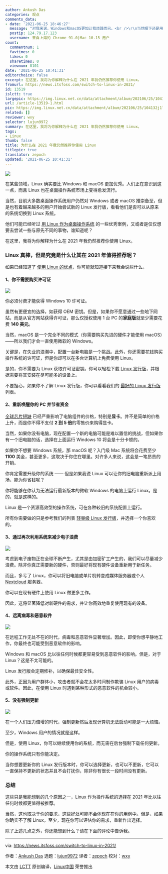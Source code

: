 ```yaml
---
author: Ankush Das
categories: 观点
comments_data:
- date: '2021-06-25 18:46:27'
  message: "对我来说，Windows和macOS更加让我烦躁而已。<br />\r\n当然眼下还是用macOS。<br />\r\n但我更喜欢gnome。"
  postip: 124.79.17.123
  username: 来自上海的 Chrome 91.0|Mac 10.15 用户
count:
  commentnum: 1
  favtimes: 0
  likes: 0
  sharetimes: 0
  viewnum: 8101
date: '2021-06-25 10:41:31'
editorchoice: false
excerpt: 在这里，我将为你解释为什么在 2021 年我仍然推荐你使用 Linux。
fromurl: https://news.itsfoss.com/switch-to-linux-in-2021/
id: 13519
islctt: true
largepic: https://img.linux.net.cn/data/attachment/album/202106/25/104132j1lavfm33jvvfm0v.png
url: /article-13519-1.html
pic: https://img.linux.net.cn/data/attachment/album/202106/25/104132j1lavfm33jvvfm0v.png.thumb.jpg
related: []
reviewer: wxy
selector: lujun9972
summary: 在这里，我将为你解释为什么在 2021 年我仍然推荐你使用 Linux。
tags:
- Linux
thumb: false
title: 为什么在 2021 年我仍然推荐你使用 Linux
titlepic: true
translator: zepoch
updated: '2021-06-25 10:41:31'
---
```


![](https://img.linux.net.cn/data/attachment/album/202106/25/104132j1lavfm33jvvfm0v.png)


在某些领域，Linux 确实要比 Windows 和 macOS 更加优秀。人们正在意识到这一点，而且 Linux 也在桌面操作系统市场上变得愈发流行。


当然，目前大多数桌面操作系统用户仍然对 Windows 或者 macOS 推崇备至，但是也有着越来越多的用户开始尝试新的 Linux 发行版，看看他们是否可以从原来的系统切换到 Linux 系统。


他们可能已经听过 [用 Linux 作为桌面操作系统](https://news.itsfoss.com/linux-foundation-linux-desktop/) 的一些优秀案例，又或者是仅仅想要去尝试一些与原先不同的事物，谁知道呢？


在这里，我将为你解释为什么在 2021 年我仍然推荐你使用 Linux。


### Linux 真棒，但是究竟是什么让其在 2021 年值得推荐呢？


如果已经知道了 [使用 Linux 的优点](https://itsfoss.com/reasons-switch-linux-windows-xp/)，你可能就知道接下来我会说些什么。


#### 1、你不需要购买许可证


![](https://img.linux.net.cn/data/attachment/album/202106/25/104133t2nc9e29anu99va7.jpg)


你必须付费才能获得 Windows 10 许可证。


虽然有更便宜的选择，如获得 OEM 密钥。但是，如果你不愿意通过一些地下网站，而是从官方网站获得许可证，那么仅授权使用 1 台 PC 的**家庭版**就至少需要花费 **140 美元**。


当然，macOS 是一个完全不同的模式（你需要购买先进的硬件才能使用 macOS）——所以我们才会一直使用微软的 Windows。


关键是，在失业的浪潮中，配置一台新电脑是一个挑战。此外，你还需要花钱购买操作系统的许可证，但是你却可以在多台计算机上免费使用 Linux。


是的，你不需要为 Linux 获取许可证密钥。你可以轻松下载 [Linux 发行版](https://itsfoss.com/what-is-linux-distribution/)，并根据需要将其安装在尽可能多的设备上。


不要担心，如果你不了解 Linux 发行版，你可以看看我们的 [最好的 Linux 发行版](https://itsfoss.com/best-linux-distributions/) 列表。


#### 2、重新唤醒你的 PC 并节省资金


[全球芯片短缺](https://www.cnbc.com/2021/05/12/the-global-chip-shortage-could-last-until-2023-.html) 已经严重影响了电脑组件的价格，特别是**显卡**。并不是简单的价格上升，而是你不得不支付 **2 到 5 倍**的零售价来购得显卡。


当然，如果你没有电脑，现在配置一个新的电脑可能是难以置信的挑战，但如果你有一个旧电脑的话，选择在上面运行 Windows 10 将会是十分卡顿的。


如果你不想要 Windows 系统，那 macOS 呢？入门级 Mac 系统将会花费至少 **1100** 美金，甚至更多，这取决于你住在哪里。对许多人来说，这会是一笔昂贵的开销。


你肯定需要升级你的系统 —— 但是如果我说 Linux 可以让你的旧电脑重新派上用场，能为你省钱呢？


你将能够在你认为无法运行最新版本的微软 Windows 的电脑上运行 Linux。是的，就是这样的。


Linux 是一个资源高效型的操作系统，可在各种较旧的系统配置上运行。


所有你需要做的只是参考我们的列表 [轻量级 Linux 发行版](https://itsfoss.com/lightweight-linux-beginners/)，并选择一个你喜欢的。


#### 3、通过再次利用系统来减少电子浪费


![](https://img.linux.net.cn/data/attachment/album/202106/25/104134wdk1ijanajkidzi7.jpg)


考虑到电子废物正在全球不断产生，尤其是由加密矿工产生的，我们可以尽量减少浪费。除非你真正需要新的硬件，否则最好将现有硬件设备重新用于新任务。


而且，多亏了 Linux，你可以将旧电脑或单片机转变成媒体服务器或个人 [Nextcloud](https://itsfoss.com/nextcloud/) 服务器。


你可以在现有硬件上使用 Linux 做更多工作。


因此，这将显著降低对新硬件的需求，并让你高效地重复使用现有的设备。


#### 4、远离病毒和恶意软件


![](https://img.linux.net.cn/data/attachment/album/202106/25/104135q3tbnt44t348upx8.jpg)


在远程工作无处不在的时代，病毒和恶意软件显著增加。因此，即使你想平静地工作，你最终也可能受到恶意软件的影响。


Windows 和 macOS 比以往任何时候都更容易受到恶意软件的影响。但是，对于 Linux？这是不太可能的。


Linux 发行版会定期修补，以确保最佳安全性。


此外，正因为用户群体小，攻击者就不会花太多时间制作欺骗 Linux 用户的病毒或软件。因此，在使用 Linux 时遇到某种形式的恶意软件的机会较小。


#### 5、没有强制更新


![](https://img.linux.net.cn/data/attachment/album/202106/25/104137glx301nevlk8rlf5.jpg)


在一个人们压力倍增的时代，强制更新然后发现计算机无法启动可能是一大烦恼。


至少，Windows 用户的情况就是这样。


但是，使用 Linux，你可以继续使用你的系统，而无需在后台强制下载任何更新。


你的操作系统只有你能决定。


当你想要更新你的 Linux 发行版本时，你可以选择更新，也可以不更新，它可以一直保持不更新的状态并且不会打扰你，除非你有很长一段时间没有更新。


### 总结


这些只是我能想到的几个原因之一，Linux 作为操作系统的选择在 2021 年比以往任何时候都更值得被推荐。


当然，这也取决于你的要求，这些好处可能不会体现在在你的用例中。但是，如果你确实不了解 Linux，至少，现在你可以评估你的需求，重新作出选择。


除了上述几点之外，你还能想到什么？请在下面的评论中告诉我。




---


via: <https://news.itsfoss.com/switch-to-linux-in-2021/>


作者：[Ankush Das](https://news.itsfoss.com/author/ankush/) 选题：[lujun9972](https://github.com/lujun9972) 译者：[zepoch](https://github.com/zepoch) 校对：[wxy](https://github.com/wxy)


本文由 [LCTT](https://github.com/LCTT/TranslateProject) 原创编译，[Linux中国](https://linux.cn/) 荣誉推出